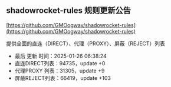 ## shadowrocket-rules 规则更新公告

[https://github.com/GMOogway/shadowrocket-rules](https://github.com/GMOogway/shadowrocket-rules)

提供全面的直连（DIRECT）、代理（PROXY）、屏蔽（REJECT）列表
- 最后 更新 时间：2025-01-26 06:38:24
- 直连DIRECT列表：94735，update +0
- 代理PROXY 列表：31305，update +9
- 屏蔽REJECT列表：66419，update +103